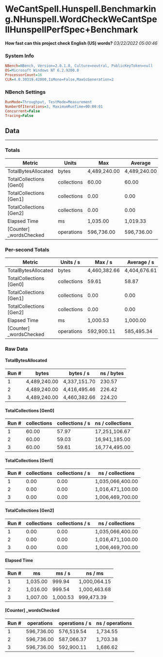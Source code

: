 ﻿# WeCantSpell.Hunspell.Benchmarking.NHunspell.WordCheckWeCantSpellHunspellPerfSpec+Benchmark
__How fast can this project check English (US) words?__
_03/22/2022 05:00:46_
### System Info
```ini
NBench=NBench, Version=2.0.1.0, Culture=neutral, PublicKeyToken=null
OS=Microsoft Windows NT 6.2.9200.0
ProcessorCount=16
CLR=4.0.30319.42000,IsMono=False,MaxGcGeneration=2
```

### NBench Settings
```ini
RunMode=Throughput, TestMode=Measurement
NumberOfIterations=3, MaximumRunTime=00:00:01
Concurrent=False
Tracing=False
```

## Data
-------------------

### Totals
|          Metric |           Units |             Max |         Average |             Min |          StdDev |
|---------------- |---------------- |---------------- |---------------- |---------------- |---------------- |
|TotalBytesAllocated |           bytes |    4,489,240.00 |    4,489,240.00 |    4,489,240.00 |            0.00 |
|TotalCollections [Gen0] |     collections |           60.00 |           60.00 |           60.00 |            0.00 |
|TotalCollections [Gen1] |     collections |            0.00 |            0.00 |            0.00 |            0.00 |
|TotalCollections [Gen2] |     collections |            0.00 |            0.00 |            0.00 |            0.00 |
|    Elapsed Time |              ms |        1,035.00 |        1,019.33 |        1,007.00 |           14.29 |
|[Counter] _wordsChecked |      operations |      596,736.00 |      596,736.00 |      596,736.00 |            0.00 |

### Per-second Totals
|          Metric |       Units / s |         Max / s |     Average / s |         Min / s |      StdDev / s |
|---------------- |---------------- |---------------- |---------------- |---------------- |---------------- |
|TotalBytesAllocated |           bytes |    4,460,382.66 |    4,404,676.61 |    4,337,151.70 |       62,459.84 |
|TotalCollections [Gen0] |     collections |           59.61 |           58.87 |           57.97 |            0.83 |
|TotalCollections [Gen1] |     collections |            0.00 |            0.00 |            0.00 |            0.00 |
|TotalCollections [Gen2] |     collections |            0.00 |            0.00 |            0.00 |            0.00 |
|    Elapsed Time |              ms |        1,000.53 |        1,000.00 |          999.54 |            0.50 |
|[Counter] _wordsChecked |      operations |      592,900.11 |      585,495.34 |      576,519.54 |        8,302.53 |

### Raw Data
#### TotalBytesAllocated
|           Run # |           bytes |       bytes / s |      ns / bytes |
|---------------- |---------------- |---------------- |---------------- |
|               1 |    4,489,240.00 |    4,337,151.70 |          230.57 |
|               2 |    4,489,240.00 |    4,416,495.46 |          226.42 |
|               3 |    4,489,240.00 |    4,460,382.66 |          224.20 |

#### TotalCollections [Gen0]
|           Run # |     collections | collections / s |ns / collections |
|---------------- |---------------- |---------------- |---------------- |
|               1 |           60.00 |           57.97 |   17,251,106.67 |
|               2 |           60.00 |           59.03 |   16,941,185.00 |
|               3 |           60.00 |           59.61 |   16,774,495.00 |

#### TotalCollections [Gen1]
|           Run # |     collections | collections / s |ns / collections |
|---------------- |---------------- |---------------- |---------------- |
|               1 |            0.00 |            0.00 |1,035,066,400.00 |
|               2 |            0.00 |            0.00 |1,016,471,100.00 |
|               3 |            0.00 |            0.00 |1,006,469,700.00 |

#### TotalCollections [Gen2]
|           Run # |     collections | collections / s |ns / collections |
|---------------- |---------------- |---------------- |---------------- |
|               1 |            0.00 |            0.00 |1,035,066,400.00 |
|               2 |            0.00 |            0.00 |1,016,471,100.00 |
|               3 |            0.00 |            0.00 |1,006,469,700.00 |

#### Elapsed Time
|           Run # |              ms |          ms / s |         ns / ms |
|---------------- |---------------- |---------------- |---------------- |
|               1 |        1,035.00 |          999.94 |    1,000,064.15 |
|               2 |        1,016.00 |          999.54 |    1,000,463.68 |
|               3 |        1,007.00 |        1,000.53 |      999,473.39 |

#### [Counter] _wordsChecked
|           Run # |      operations |  operations / s | ns / operations |
|---------------- |---------------- |---------------- |---------------- |
|               1 |      596,736.00 |      576,519.54 |        1,734.55 |
|               2 |      596,736.00 |      587,066.37 |        1,703.38 |
|               3 |      596,736.00 |      592,900.11 |        1,686.62 |


